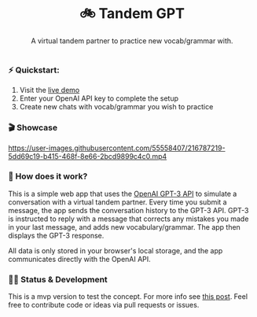 <div align="center"> 
<h1>🚲️ Tandem GPT</h1>
A virtual tandem partner to practice new vocab/grammar with.
</div>

</br>

### ⚡️ Quickstart:

1. Visit the [live demo]()
2. Enter your OpenAI API key to complete the setup
3. Create new chats with vocab/grammar you wish to practice

### 🎬️ Showcase

https://user-images.githubusercontent.com/55558407/216787219-5dd69c19-b415-468f-8e66-2bcd9899c4c0.mp4

### 🤔 How does it work?

This is a simple web app that uses the [OpenAI GPT-3 API](https://beta.openai.com/) to simulate a conversation with a virtual tandem partner. Every time you submit a message, the app sends the conversation history to the GPT-3 API. GPT-3 is instructed to reply with a message that corrects any mistakes you made in your last message, and adds new vocabulary/grammar. The app then displays the GPT-3 response.

All data is only stored in your browser's local storage, and the app communicates directly with the OpenAI API.

### 👨‍💻 Status & Development

This is a mvp version to test the concept. For more info see [this post](https://www.alexanderweichart.de/3_Resources/Ideas/lib/%F0%9F%92%A1+GPT3+Tandem).
Feel free to contribute code or ideas via pull requests or issues.
